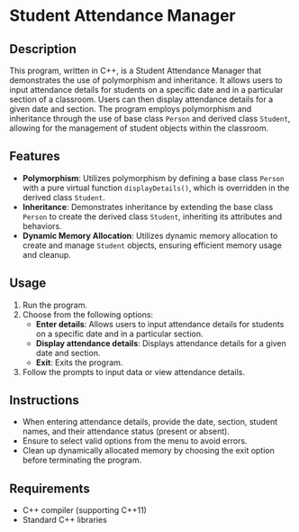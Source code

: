 # Student Attendance Manager

## Description
This program, written in C++, is a Student Attendance Manager that demonstrates the use of polymorphism and inheritance. It allows users to input attendance details for students on a specific date and in a particular section of a classroom. Users can then display attendance details for a given date and section. The program employs polymorphism and inheritance through the use of base class `Person` and derived class `Student`, allowing for the management of student objects within the classroom.

## Features
- **Polymorphism**: Utilizes polymorphism by defining a base class `Person` with a pure virtual function `displayDetails()`, which is overridden in the derived class `Student`.
- **Inheritance**: Demonstrates inheritance by extending the base class `Person` to create the derived class `Student`, inheriting its attributes and behaviors.
- **Dynamic Memory Allocation**: Utilizes dynamic memory allocation to create and manage `Student` objects, ensuring efficient memory usage and cleanup.

## Usage
1. Run the program.
2. Choose from the following options:
    - **Enter details**: Allows users to input attendance details for students on a specific date and in a particular section.
    - **Display attendance details**: Displays attendance details for a given date and section.
    - **Exit**: Exits the program.
3. Follow the prompts to input data or view attendance details.

## Instructions
- When entering attendance details, provide the date, section, student names, and their attendance status (present or absent).
- Ensure to select valid options from the menu to avoid errors.
- Clean up dynamically allocated memory by choosing the exit option before terminating the program.

## Requirements
- C++ compiler (supporting C++11)
- Standard C++ libraries
